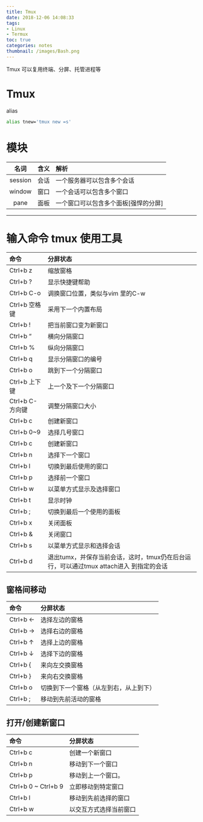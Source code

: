 ```yaml
---
title: Tmux
date: 2018-12-06 14:08:33
tags:
- Linux
- Termux
toc: true
categories: notes
thumbnail: /images/Bash.png
---
```

Tmux 可以复用终端、分屏、托管进程等
<!--more-->
# Tmux
alias
```bash vimrc
alias tnew='tmux new =s'
```

# 模块
|名词|含义|解析|
|:----:|:----:|:----|
|session|会话|一个服务器可以包含多个会话|
|window	|窗口|一个会话可以包含多个窗口|
|pane	|面板|一个窗口可以包含多个面板[强悍的分屏]

  ---

# 输入命令 tmux 使用工具
|命令|分屏状态|
|:------|:------|
|Ctrl+b z |缩放窗格|
|Ctrl+b ? |显示快捷键帮助|
|Ctrl+b C-o |调换窗口位置，类似与vim 里的C-w|
|Ctrl+b 空格键 |采用下一个内置布局|
|Ctrl+b ! |把当前窗口变为新窗口|
|Ctrl+b “| 横向分隔窗口|
|Ctrl+b % |纵向分隔窗口|
|Ctrl+b q| 显示分隔窗口的编号|
|Ctrl+b o| 跳到下一个分隔窗口|
|Ctrl+b 上下键 |上一个及下一个分隔窗口|
|Ctrl+b C-方向键 |调整分隔窗口大小|
|Ctrl+b c |创建新窗口|
|Ctrl+b 0~9 |选择几号窗口|
|Ctrl+b c| 创建新窗口|
|Ctrl+b n |选择下一个窗口|
|Ctrl+b l |切换到最后使用的窗口|
|Ctrl+b p |选择前一个窗口|
|Ctrl+b w| 以菜单方式显示及选择窗口|
|Ctrl+b t |显示时钟|
|Ctrl+b ; |切换到最后一个使用的面板|
|Ctrl+b x| 关闭面板|
|Ctrl+b & |关闭窗口|
|Ctrl+b s |以菜单方式显示和选择会话
|Ctrl+b d |退出tumx，并保存当前会话，这时，tmux仍在后台运行，可以通过tmux attach进入 到指定的会话|

## 窗格间移动

|命令|分屏状态|
|:------|:------|
|Ctrl+b ← |选择左边的窗格|
|Ctrl+b → |选择右边的窗格|
|Ctrl+b ↑ |选择上边的窗格|
|Ctrl+b ↓ |选择下边的窗格|
|Ctrl+b { |来向左交换窗格|
|Ctrl+b } |来向右交换窗格|
|Ctrl+b o |切换到下一个窗格（从左到右，从上到下）|
|Ctrl+b ; |移动到先前活动的窗格|

## 打开/创建新窗口
|命令|分屏状态|
|:------|:------|
|Ctrl+b c |创建一个新窗口|
|Ctrl+b n |移动到下一个窗口|
|Ctrl+b p |移动到上一个窗口。
|Ctrl+b 0 ~ Ctrl+b 9 |立即移动到特定窗口|
|Ctrl+b l |移动到先前选择的窗口|
|Ctrl+b w |以交互方式选择当前窗口|
